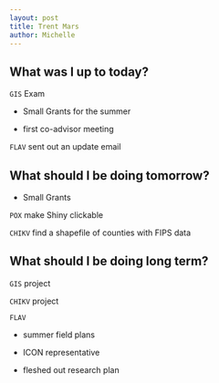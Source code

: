 ```yaml
---
layout: post
title: Trent Mars
author: Michelle
---
```


## What was I up to today?

`GIS` Exam 

* Small Grants for the summer

* first co-advisor meeting

`FLAV` sent out an update email

## What should I be doing tomorrow?

* Small Grants

`POX` make Shiny clickable

`CHIKV` find a shapefile of counties with FIPS data

## What should I be doing long term?

`GIS` project 

`CHIKV` project

`FLAV`

* summer field plans

* ICON representative

* fleshed out research plan

<i class="fa fa-code" style="color:pink"> </i>




